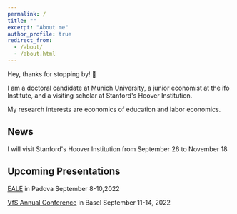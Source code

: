 ```yaml
---
permalink: /
title: ""
excerpt: "About me"
author_profile: true
redirect_from: 
  - /about/
  - /about.html
---
```


Hey, thanks for stopping by! 👋

I am a doctoral candidate at Munich University, a junior economist at the ifo Institute, 
and a visiting scholar at Stanford's Hoover Institution.

My research interests are economics of education and labor economics. 


## News

I will visit Stanford's Hoover Institution from September 26 to November 18

## Upcoming Presentations 

[EALE](https://eale.nl/)  in Padova September 8-10,2022

[VfS Annual Conference](https://www.socialpolitik.de/de/termin/jahrestagung-2022) 
in Basel September 11-14, 2022




